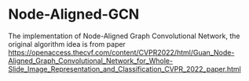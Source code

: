 # Node-Aligned-GCN
The implementation of Node-Aligned Graph Convolutional Network, the original algorithm idea is from paper https://openaccess.thecvf.com/content/CVPR2022/html/Guan_Node-Aligned_Graph_Convolutional_Network_for_Whole-Slide_Image_Representation_and_Classification_CVPR_2022_paper.html
